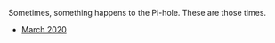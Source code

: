 Sometimes, something happens to the Pi-hole. These are those times.

* [March 2020](Incidents/March_2020)
